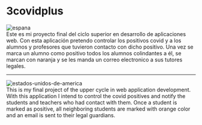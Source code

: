 # <h1>3covidplus</h1>

![espana](https://user-images.githubusercontent.com/49305448/122671006-f76f6500-d1c4-11eb-9b6c-a7f658962e27.png)<br>
Este es mi proyecto final del ciclo superior en desarrollo de aplicaciones web.
Con  esta  aplicación  pretendo controlar los positivos covid y a los alumnos y profesores que tuvieron contacto con dicho positivo.
Una vez se marca un alumno como positivo todos los alumnos colindantes a él, se marcan con naranja y se les manda un correo electronico a sus tutores legales.

---
![estados-unidos-de-america](https://user-images.githubusercontent.com/49305448/122670939-b7a87d80-d1c4-11eb-9a2e-fb6b49e09950.png)<br>
This is my final project of the upper cycle in web application development.
With this application I intend to control the covid positives and notify the students and teachers who had contact with them.
Once a student is marked as positive, all neighboring students are marked with orange color and an email is sent to their legal guardians.



